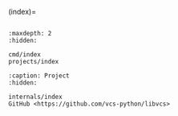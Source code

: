 (index)=

```{include} ../README.md

```

```{toctree}
:maxdepth: 2
:hidden:

cmd/index
projects/index
```

```{toctree}
:caption: Project
:hidden:

internals/index
GitHub <https://github.com/vcs-python/libvcs>

```
